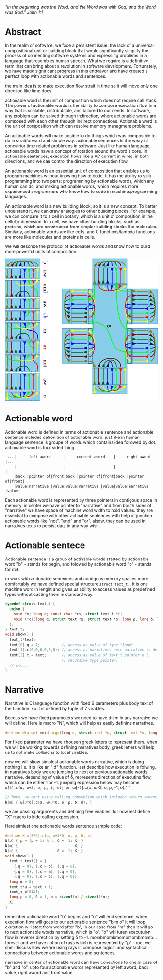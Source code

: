 *"In the beginning was the Word, and the Word was with God, and the Word was God." John 1:1*

# Abstract
In the realm of software, we face a persistent issue: the lack of a universal compositional unit or building block that would significantly simplify the process of connecting software systems and expressing problems in a language that resembles human speech. What we require is a definitive term that can bring about a revolution in software development. Fortunately, we have made significant progress in this endeavor and have created a perfect loop with actionable words and sentences.

the main idea is to make execution flow strait in time so it will move only one direction like time does. 

 actionable word is the unit of composition which does not require call stack. The power of actionable words is the ability to compose execution flow in a way that is scalable, distributable, and tailored to our needs. In software, any problem can be solved through indirection, where actionable words are composed with each other through indirect connections. 
Actionable word is the unit of composition which can resolve memory managment problems.

An actinable words will make posible to do things which was immposible to do in straitforward and simple way.  actionable sentences is the weay to concuirior time related problmens in software.
Just like human language, actionable words have a concept of rotation around the word's core. In actionable sentences, execution flows like a AC current in wires, in both directions, and we can control the direction of execution flow. 

An actionable word is an essential unit of composition that enables us to program machines without knowing how to code. It has the ability to split programming into two parts: programming by actionable words, which any human can do, and making actionable words, which requires more experienced programmers who know how to code in machine/programming languages.

An actionable word is a new building block, so it is a new concept. To better understand it, we can draw analogies to other building blocks. For example, we can compare it to a cell in botany, which is a unit of composition in the cellular dimension. In a cell, we have other building blocks, such as proteins, which are constructed from simpler building blocks like molecules. Similarly, actionable words are like cells, and C functions/lambda functions are more like molecules and proteins in cells.

We will describe the protocol of actionable words and show how to build more powerful units of composition.

<p align="center">
  <img src="https://raw.githubusercontent.com/Antares007/a_word/main/a_word.png?token=GHSAT0AAAAAAB7AAMGSZIMOCSJWEE5TNDTOZAA2H6Q" alt="a word"/>
</p>

# Actionable word
Actionable word is defined in terms of actionable sentence and actionable sentence includes defionition of actionable word. just like in human language sentence is groupe of words which contains idea followed by dot. actionable word is four sided thing.
```
 ...|      left aword      |     current aword    |     right aword      |...
    |                      |                      |                      |
    |back |pointer of|front|back |pointer of|front|back |pointer of|front|
    |value|narrative |value|value|narrative |value|value|narrative |value|
``` 
Each actionable word is represented by three pointers in contigous space in memory. in center we have pointer to "narrative" and from bouth sides of "narrative" we have space of machine word width to hold values. they are essential to compose with other actinable sentences with help of junction actionable words like "not", "and" and "or". alsow, they can be used in narratives texts to persist data in any way wish.

# Actionable sentece
Actionable sentence is a group of actinable words started by actionable word "b" - stands for begin, and folowed by actionable word "o" - stands for dot.

to work with actionable sentences and contigous memory spaces more comfortably we have defined special structure ```struct text_t;```. it is one machine word in lenght and gives us ability to access values as predefined types without casting them in standard way.

``` c
typedef struct text_t {
  union {
    void *v; long q; const char *cs; struct text_t *t;
    void (*c)(long α, struct τext *ω, struct τext *ο, long ρ, long δ, long σ);
  };
} text_t;
void show() {
  text_t*text;
  text[0].q = 7;          // access as value of type "long" 
  text[1].c(0,0,0,0,0,0); // access as narrative. note narrative is defined below.
  text[2].t = text;       // access as value of text_t pointer e.i.
                          // recursive type pointer.
  // etc...
}
```

# Narrative
Narrative is C language function with fixed 6 parameters plus body text of the function. so it is defined by tuple of 7 virables.

Becous we have fixed parameters we need to have them in any narrative we will define.
Here is macro "N", which will help us easily definine narratives.
``` c
#define N(argo) void argo(long α, struct τext *ω, struct τext *ο, long ρ, long δ, long σ)
```
For fixed parameter we have chousen greek letters to represent them. when we will be working towards defining narratives body, greek letters will help us to not make collisions to local virables.

now we will show simplest actionable words narrative, which is doing nothing i.e. it is like an "id" function.
lest describe how execution is folwing. in narratives body we are jumping to next or previous actionable words narrative. depending of value of δ, represents direction of executins flow, which can be either 1 or -1. jumping expression below may become ```ω[3].c(α, ω+3, ο, ρ, 1, σ); or ```ω[-3].c(α, ω-3, ο, ρ, -1, σ);```
``` c
// Note, we dont using calling convention which includes return semantics and call stack.
N(m) { ω[3*δ].c(α, ω+3*δ, ο, ρ, δ, σ); }
```
we are passing arguments and defining free virables. for now lest define "X" macro to hide calling expression.

Here simlest one actionable words sentence sample code:
``` c
#define X ω[3*δ].c(α, ω+3*δ, ο, ρ, δ, σ)
N(b) { ρ = (ρ + 1) % 4; δ =  1; X; }
N(m) {                          X; }
N(o) {                  δ = -1; X; }
void show() {
  text_t text[] = {
    {.q = 0}, {.c = b}, {.q = 0},
    {.q = 0}, {.c = m}, {.q = 0},
    {.q = 0}, {.c = o}, {.q = 0}};
  long α = 0;
  text_t*ω = text + 1;
  text_t ο[512];
  long ρ = 0, δ = 1, σ = sizeof(ο) / sizeof(*ο);
  X;
}
```
remember actionable word "b" begins and "o" will end sentence. when execution flow will goes to  our actionable sentence "b m o" it will loop. exutution will start from word after "b", in our case from "m" then it will go to next actionable words narrative, which is "o". "o" will turen executuion flow in reverse direction by setting δ to -1. mombmombmombmombmomb... forever and we have notion of rays which is represented by "ρ" - roe. we shell discuss how we are using rays in compose logical and syntactical connections between actionable words and sentences.


narrative in center of actionable word can have conections to one,in case of "b" and "o", upto four actionable words represented by left aword, back value, right aword and front value.
